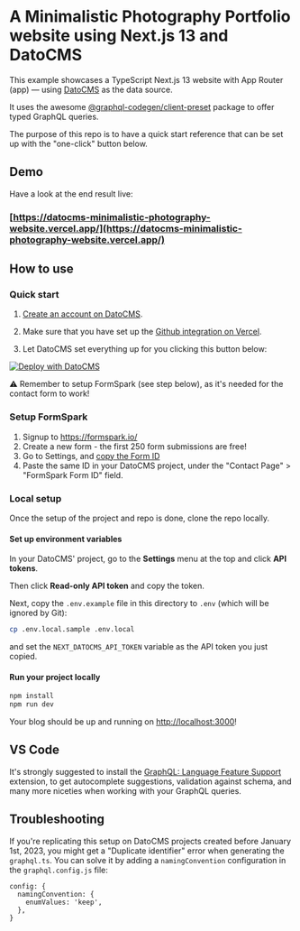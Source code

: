 # A Minimalistic Photography Portfolio website using Next.js 13 and DatoCMS

This example showcases a TypeScript Next.js 13 website with App Router (app) — using [DatoCMS](https://www.datocms.com/) as the data source.

It uses the awesome [@graphql-codegen/client-preset](https://the-guild.dev/graphql/codegen/plugins/presets/preset-client) package to offer typed GraphQL queries.

The purpose of this repo is to have a quick start reference that can be set up with the "one-click" button below.

## Demo

Have a look at the end result live:

### [https://datocms-minimalistic-photography-website.vercel.app/](https://datocms-minimalistic-photography-website.vercel.app/)

## How to use

### Quick start

1. [Create an account on DatoCMS](https://datocms.com).

2. Make sure that you have set up the [Github integration on Vercel](https://vercel.com/docs/git/vercel-for-github).

3. Let DatoCMS set everything up for you clicking this button below:

[![Deploy with DatoCMS](https://dashboard.datocms.com/deploy/button.svg)](https://dashboard.datocms.com/deploy?repo=datocms/next-minimalistic-photography:main)

:warning: Remember to setup FormSpark (see step below), as it's needed for the contact form to work!

### Setup FormSpark

1. Signup to https://formspark.io/
2. Create a new form - the first 250 form submissions are free!
3. Go to Settings, and [copy the Form ID](https://github.com/datocms/next-minimalistic-photography/blob/main/docs/minimalistic-photography.png)
4. Paste the same ID in your DatoCMS project, under the "Contact Page" > "FormSpark Form ID" field.

### Local setup

Once the setup of the project and repo is done, clone the repo locally.

#### Set up environment variables

In your DatoCMS' project, go to the **Settings** menu at the top and click **API tokens**.

Then click **Read-only API token** and copy the token.

Next, copy the `.env.example` file in this directory to `.env` (which will be ignored by Git):

```bash
cp .env.local.sample .env.local
```

and set the `NEXT_DATOCMS_API_TOKEN` variable as the API token you just copied.

#### Run your project locally

```bash
npm install
npm run dev
```

Your blog should be up and running on [http://localhost:3000](http://localhost:3000)!

## VS Code

It's strongly suggested to install the [GraphQL: Language Feature Support](https://marketplace.visualstudio.com/items?itemName=GraphQL.vscode-graphql) extension, to get autocomplete suggestions, validation against schema, and many more niceties when working with your GraphQL queries.

## Troubleshooting

If you're replicating this setup on DatoCMS projects created before January 1st, 2023, you might get a "Duplicate identifier" error when generating the `graphql.ts`. You can solve it by adding a `namingConvention` configuration in the `graphql.config.js` file:

```
config: {
  namingConvention: {
    enumValues: 'keep',
  },
}
```
